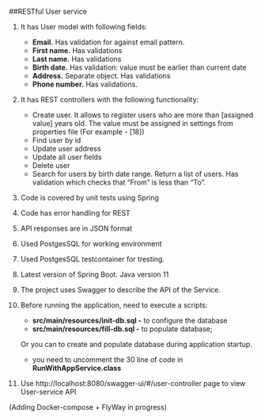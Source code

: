 ##RESTful User service 
1. It has User model with following fields:
   - **Email.**  Has validation for against email pattern.
   - **First name.** Has validations
   - **Last name.** Has validations
   - **Birth date.** Has validation: value must be earlier than current date
   - **Address.** Separate object. Has validations
   - **Phone number.** Has validations.
2. It has REST controllers with the following functionality:
   - Create user. It allows to register users who are more than [assigned value] years old.
   The value must be assigned in settings from properties file (For example - [18])
   - Find user by id
   - Update user address
   - Update all user fields
   - Delete user
   - Search for users by birth date range. Return a list of users.
   Has validation which checks that “From” is less than “To”.
3. Code is covered by unit tests using Spring
4. Code has error handling for REST
5. API responses are in JSON format
6. Used PostgesSQL for working environment
7. Used PostgesSQL testcontainer for tresting.
8. Latest version of Spring Boot. Java version 11
9. The project uses Swagger to describe the API of the Service.
10. Before running the application, need to execute a scripts:
    - **src/main/resources/init-db.sql  -** to configure the database 
    - **src/main/resources/fill-db.sql  -** to populate database;

    Or you can to create and populate database during application startup.
    - you need to uncomment the 30 line of code in **RunWithAppService.class**
    

11. Use http://localhost:8080/swagger-ui/#/user-controller page to view User-service API

(Adding Docker-compose + FlyWay in progress)
